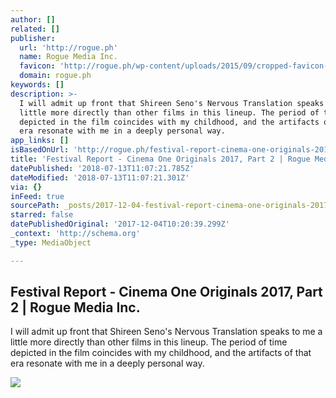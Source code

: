 ```yaml
---
author: []
related: []
publisher:
  url: 'http://rogue.ph'
  name: Rogue Media Inc.
  favicon: 'http://rogue.ph/wp-content/uploads/2015/09/cropped-favicon-192x192.png'
  domain: rogue.ph
keywords: []
description: >-
  I will admit up front that Shireen Seno's Nervous Translation speaks to me a
  little more directly than other films in this lineup. The period of time
  depicted in the film coincides with my childhood, and the artifacts of that
  era resonate with me in a deeply personal way.
app_links: []
isBasedOnUrl: 'http://rogue.ph/festival-report-cinema-one-originals-2017-part-2/'
title: 'Festival Report - Cinema One Originals 2017, Part 2 | Rogue Media Inc.'
datePublished: '2018-07-13T11:07:21.785Z'
dateModified: '2018-07-13T11:07:21.301Z'
via: {}
inFeed: true
sourcePath: _posts/2017-12-04-festival-report-cinema-one-originals-2017-part-2-or-rogue.md
starred: false
datePublishedOriginal: '2017-12-04T10:20:39.299Z'
_context: 'http://schema.org'
_type: MediaObject

---
```

<article style=""><h1>Festival Report - Cinema One Originals 2017, Part 2 | Rogue Media Inc.</h1><p>I will admit up front that Shireen Seno's Nervous Translation speaks to me a little more directly than other films in this lineup. The period of time depicted in the film coincides with my childhood, and the artifacts of that era resonate with me in a deeply personal way.</p><img src="http://rogue.ph/wp-content/uploads/2017/11/ft-img-2.jpg" /></article>